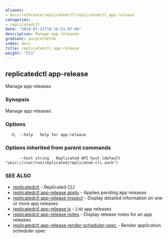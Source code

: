 ```yaml
---
aliases:
- docs/reference/replicatedctl/replicatedctl_app-release
categories:
- replicatedctl
date: "2019-07-31T18:16:51-07:00"
description: Manage app releases
gradient: purpleToPink
index: docs
title: replicatedctl app-release
weight: "551"
---
```


## replicatedctl app-release

Manage app releases

### Synopsis

Manage app releases

### Options

```
  -h, --help   help for app-release
```

### Options inherited from parent commands

```
      --host string   Replicated API host (default "unix:///var/run/replicated/replicated-cli.sock")
```

### SEE ALSO

* [replicatedctl](/api/replicatedctl/)	 - Replicated CLI
* [replicatedctl app-release apply](/api/replicatedctl/replicatedctl_app-release_apply/)	 - Applies pending app releases
* [replicatedctl app-release inspect](/api/replicatedctl/replicatedctl_app-release_inspect/)	 - Display detailed information on one or more app releases
* [replicatedctl app-release ls](/api/replicatedctl/replicatedctl_app-release_ls/)	 - List app releases
* [replicatedctl app-release notes](/api/replicatedctl/replicatedctl_app-release_notes/)	 - Display release notes for an app releases
* [replicatedctl app-release render-scheduler-spec](/api/replicatedctl/replicatedctl_app-release_render-scheduler-spec/)	 - Render application scheduler spec

